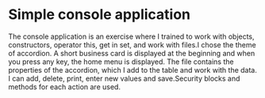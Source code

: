 # Simple console application

The console application is an exercise where I trained to work with objects, constructors, operator this, get in set, and work with files.I chose the theme of accordion. A short business card is displayed at the beginning and when you press any key, the home menu is displayed. The file contains the properties of the accordion, which I add to the table and work with the data. I can add, delete, print, enter new values ​​and save.Security blocks and methods for each action are used.
